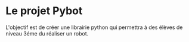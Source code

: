 # Le projet Pybot

L'objectif est de créer une librairie python qui permettra à des élèves de niveau 3éme du réaliser un robot.

